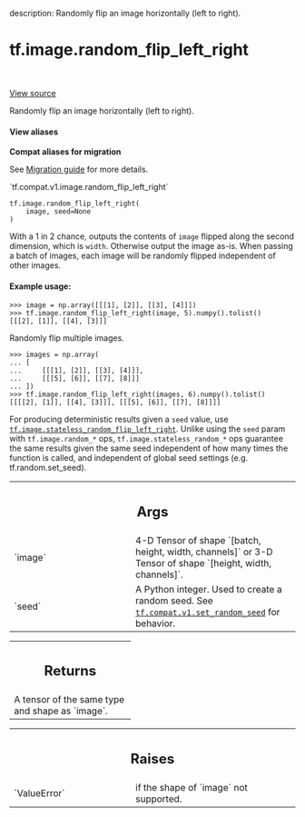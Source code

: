 description: Randomly flip an image horizontally (left to right).

<div itemscope itemtype="http://developers.google.com/ReferenceObject">
<meta itemprop="name" content="tf.image.random_flip_left_right" />
<meta itemprop="path" content="Stable" />
</div>

# tf.image.random_flip_left_right

<!-- Insert buttons and diff -->

<table class="tfo-notebook-buttons tfo-api nocontent" align="left">

</table>

<a target="_blank" class="external" href="/code/stable/tensorflow/python/ops/image_ops_impl.py">View source</a>



Randomly flip an image horizontally (left to right).

<section class="expandable">
  <h4 class="showalways">View aliases</h4>
  <p>
<b>Compat aliases for migration</b>
<p>See
<a href="https://www.tensorflow.org/guide/migrate">Migration guide</a> for
more details.</p>
<p>`tf.compat.v1.image.random_flip_left_right`</p>
</p>
</section>

<pre class="devsite-click-to-copy prettyprint lang-py tfo-signature-link">
<code>tf.image.random_flip_left_right(
    image, seed=None
)
</code></pre>



<!-- Placeholder for "Used in" -->

With a 1 in 2 chance, outputs the contents of `image` flipped along the
second dimension, which is `width`.  Otherwise output the image as-is.
When passing a batch of images, each image will be randomly flipped
independent of other images.

#### Example usage:



```
>>> image = np.array([[[1], [2]], [[3], [4]]])
>>> tf.image.random_flip_left_right(image, 5).numpy().tolist()
[[[2], [1]], [[4], [3]]]
```

Randomly flip multiple images.

```
>>> images = np.array(
... [
...     [[[1], [2]], [[3], [4]]],
...     [[[5], [6]], [[7], [8]]]
... ])
>>> tf.image.random_flip_left_right(images, 6).numpy().tolist()
[[[[2], [1]], [[4], [3]]], [[[5], [6]], [[7], [8]]]]
```

For producing deterministic results given a `seed` value, use
<a href="../../tf/image/stateless_random_flip_left_right.md"><code>tf.image.stateless_random_flip_left_right</code></a>. Unlike using the `seed` param
with `tf.image.random_*` ops, `tf.image.stateless_random_*` ops guarantee the
same results given the same seed independent of how many times the function is
called, and independent of global seed settings (e.g. tf.random.set_seed).

<!-- Tabular view -->
 <table class="responsive fixed orange">
<colgroup><col width="214px"><col></colgroup>
<tr><th colspan="2"><h2 class="add-link">Args</h2></th></tr>

<tr>
<td>
`image`
</td>
<td>
4-D Tensor of shape `[batch, height, width, channels]` or 3-D Tensor
of shape `[height, width, channels]`.
</td>
</tr><tr>
<td>
`seed`
</td>
<td>
A Python integer. Used to create a random seed. See
<a href="../../tf/compat/v1/set_random_seed.md"><code>tf.compat.v1.set_random_seed</code></a> for behavior.
</td>
</tr>
</table>



<!-- Tabular view -->
 <table class="responsive fixed orange">
<colgroup><col width="214px"><col></colgroup>
<tr><th colspan="2"><h2 class="add-link">Returns</h2></th></tr>
<tr class="alt">
<td colspan="2">
A tensor of the same type and shape as `image`.
</td>
</tr>

</table>



<!-- Tabular view -->
 <table class="responsive fixed orange">
<colgroup><col width="214px"><col></colgroup>
<tr><th colspan="2"><h2 class="add-link">Raises</h2></th></tr>

<tr>
<td>
`ValueError`
</td>
<td>
if the shape of `image` not supported.
</td>
</tr>
</table>


